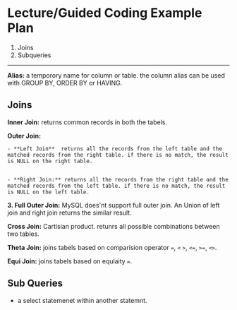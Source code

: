 # Lecture/Guided Coding Example Plan

1. Joins
2. Subqueries

---
**Alias:** a temporory name for column or table. the column alias can be used with GROUP BY, ORDER BY or HAVING.

## Joins

**Inner Join:** returns common records in both the tabels.


**Outer Join:** 

    - **Left Join**  returns all the records from the left table and the matched records from the right table. if there is no match, the result is NULL on the right table.


    - **Right Join:** returns all the records from the right table and the matched records from the left table. if there is no match, the result is NULL on the left table.



**3.  Full Outer Join:** MySQL does'nt support  full outer join. An Union of left join and right join returns the similar result.


**Cross Join:** Cartisian product. retunrs all possible combinations between two tables. 


**Theta Join:** joins tabels based on comparision operator `=`, `<` `>`, `<=`, `>=`, `<>`.


**Equi Join:** joins tabels based on equlaity `=`.


## Sub Queries

- a select statemenet within another statemnt.



